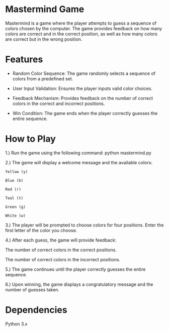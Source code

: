 # Mastermind Game

Mastermind is a game where the player attempts to guess a sequence of colors chosen by the computer. The game provides feedback on how many colors are correct and in the correct position, as well as how many colors are correct but in the wrong position.

# Features

- Random Color Sequence: The game randomly selects a sequence of colors from a predefined set.

- User Input Validation: Ensures the player inputs valid color choices.

- Feedback Mechanism: Provides feedback on the number of correct colors in the correct and incorrect positions.

- Win Condition: The game ends when the player correctly guesses the entire sequence.

# How to Play

1.) Run the game using the following command: python mastermind.py

2.) The game will display a welcome message and the available colors:
    
    Yellow (y)

    Blue (b)  
    
    Red (r)
    
    Teal (t)
    
    Green (g)
    
    White (w)

3.) The player will be prompted to choose colors for four positions. Enter the first letter of the color you choose.

4.) After each guess, the game will provide feedback:

The number of correct colors in the correct positions.

The number of correct colors in the incorrect positions.

5.) The game continues until the player correctly guesses the entire sequence.

6.) Upon winning, the game displays a congratulatory message and the number of guesses taken.

# Dependencies 

Python 3.x
